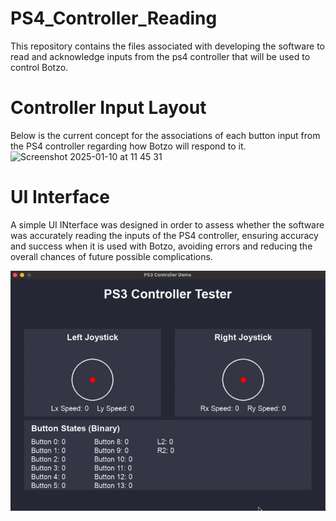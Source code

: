 # PS4_Controller_Reading

This repository contains the files associated with developing the software to read and acknowledge inputs from the ps4 controller that will be used to control Botzo. 

# Controller Input Layout
Below is the current concept for the associations of each button input from the PS4 controller regarding how Botzo will respond to it.
<img width="1223" alt="Screenshot 2025-01-10 at 11 45 31" src="https://github.com/user-attachments/assets/ccf1801c-cc6d-4207-a3dc-7a9cc3d9cc53" />


# UI Interface
A simple UI INterface was designed in order to assess whether the software was accurately reading the inputs of the PS4 controller, ensuring accuracy and success when it is used with Botzo, avoiding errors and reducing the overall chances of future possible complications.

![Demo](./Assets/demo.gif)

